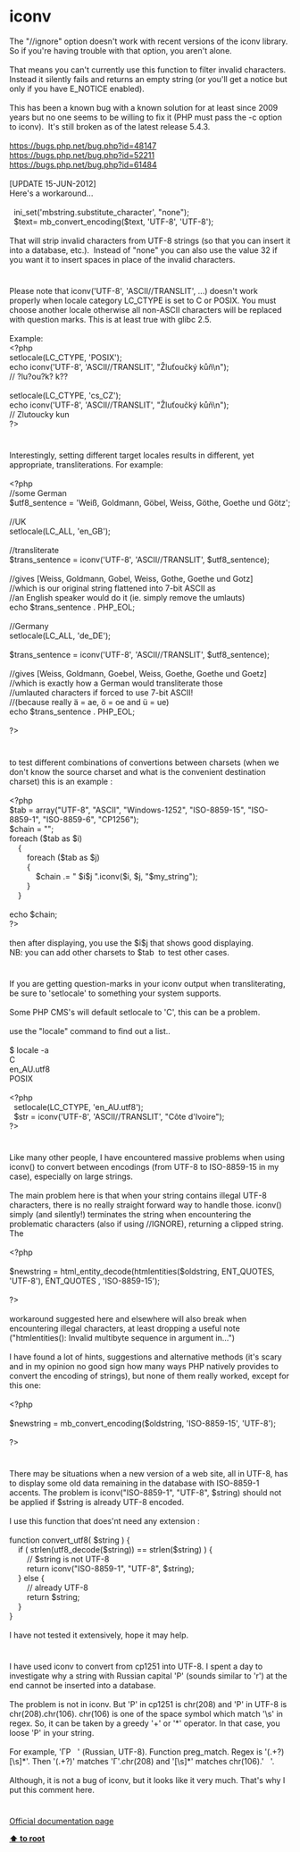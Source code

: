 # iconv




<div class="phpcode"><span class="html">
The &quot;//ignore&quot; option doesn&apos;t work with recent versions of the iconv library.&#xA0; So if you&apos;re having trouble with that option, you aren&apos;t alone.&#xA0; 
<br>
<br>That means you can&apos;t currently use this function to filter invalid characters.&#xA0; Instead it silently fails and returns an empty string (or you&apos;ll get a notice but only if you have E_NOTICE enabled).
<br>
<br>This has been a known bug with a known solution for at least since 2009 years but no one seems to be willing to fix it (PHP must pass the -c option to iconv).&#xA0; It&apos;s still broken as of the latest release 5.4.3. 
<br>
<br><a href="https://bugs.php.net/bug.php?id=48147" rel="nofollow" target="_blank">https://bugs.php.net/bug.php?id=48147</a>
<br><a href="https://bugs.php.net/bug.php?id=52211" rel="nofollow" target="_blank">https://bugs.php.net/bug.php?id=52211</a>
<br><a href="https://bugs.php.net/bug.php?id=61484" rel="nofollow" target="_blank">https://bugs.php.net/bug.php?id=61484</a>
<br>
<br>[UPDATE 15-JUN-2012]
<br>Here&apos;s a workaround...
<br>
<br>&#xA0; ini_set(&apos;mbstring.substitute_character&apos;, &quot;none&quot;);
<br>&#xA0; $text= mb_convert_encoding($text, &apos;UTF-8&apos;, &apos;UTF-8&apos;);
<br>
<br>That will strip invalid characters from UTF-8 strings (so that you can insert it into a database, etc.).&#xA0; Instead of &quot;none&quot; you can also use the value 32 if you want it to insert spaces in place of the invalid characters.</span>
</div>
  

#


<div class="phpcode"><span class="html">
Please note that iconv(&apos;UTF-8&apos;, &apos;ASCII//TRANSLIT&apos;, ...) doesn&apos;t work properly when locale category LC_CTYPE is set to C or POSIX. You must choose another locale otherwise all non-ASCII characters will be replaced with question marks. This is at least true with glibc 2.5.<br><br>Example:<br><span class="default">&lt;?php<br>setlocale</span><span class="keyword">(</span><span class="default">LC_CTYPE</span><span class="keyword">, </span><span class="string">&apos;POSIX&apos;</span><span class="keyword">);<br>echo </span><span class="default">iconv</span><span class="keyword">(</span><span class="string">&apos;UTF-8&apos;</span><span class="keyword">, </span><span class="string">&apos;ASCII//TRANSLIT&apos;</span><span class="keyword">, </span><span class="string">&quot;&#x17D;lu&#x165;ou&#x10D;k&#xFD; k&#x16F;&#x148;\n&quot;</span><span class="keyword">);<br></span><span class="comment">// ?lu?ou?k? k??<br><br></span><span class="default">setlocale</span><span class="keyword">(</span><span class="default">LC_CTYPE</span><span class="keyword">, </span><span class="string">&apos;cs_CZ&apos;</span><span class="keyword">);<br>echo </span><span class="default">iconv</span><span class="keyword">(</span><span class="string">&apos;UTF-8&apos;</span><span class="keyword">, </span><span class="string">&apos;ASCII//TRANSLIT&apos;</span><span class="keyword">, </span><span class="string">&quot;&#x17D;lu&#x165;ou&#x10D;k&#xFD; k&#x16F;&#x148;\n&quot;</span><span class="keyword">);<br></span><span class="comment">// Zlutoucky kun<br></span><span class="default">?&gt;</span>
</span>
</div>
  

#


<div class="phpcode"><span class="html">
Interestingly, setting different target locales results in different, yet appropriate, transliterations. For example:<br><br><span class="default">&lt;?php<br></span><span class="comment">//some German<br></span><span class="default">$utf8_sentence </span><span class="keyword">= </span><span class="string">&apos;Wei&#xDF;, Goldmann, G&#xF6;bel, Weiss, G&#xF6;the, Goethe und G&#xF6;tz&apos;</span><span class="keyword">;<br><br></span><span class="comment">//UK<br></span><span class="default">setlocale</span><span class="keyword">(</span><span class="default">LC_ALL</span><span class="keyword">, </span><span class="string">&apos;en_GB&apos;</span><span class="keyword">);<br><br></span><span class="comment">//transliterate<br></span><span class="default">$trans_sentence </span><span class="keyword">= </span><span class="default">iconv</span><span class="keyword">(</span><span class="string">&apos;UTF-8&apos;</span><span class="keyword">, </span><span class="string">&apos;ASCII//TRANSLIT&apos;</span><span class="keyword">, </span><span class="default">$utf8_sentence</span><span class="keyword">);<br><br></span><span class="comment">//gives [Weiss, Goldmann, Gobel, Weiss, Gothe, Goethe und Gotz]<br>//which is our original string flattened into 7-bit ASCII as<br>//an English speaker would do it (ie. simply remove the umlauts)<br></span><span class="keyword">echo </span><span class="default">$trans_sentence </span><span class="keyword">. </span><span class="default">PHP_EOL</span><span class="keyword">;<br><br></span><span class="comment">//Germany<br></span><span class="default">setlocale</span><span class="keyword">(</span><span class="default">LC_ALL</span><span class="keyword">, </span><span class="string">&apos;de_DE&apos;</span><span class="keyword">);<br><br></span><span class="default">$trans_sentence </span><span class="keyword">= </span><span class="default">iconv</span><span class="keyword">(</span><span class="string">&apos;UTF-8&apos;</span><span class="keyword">, </span><span class="string">&apos;ASCII//TRANSLIT&apos;</span><span class="keyword">, </span><span class="default">$utf8_sentence</span><span class="keyword">);<br><br></span><span class="comment">//gives [Weiss, Goldmann, Goebel, Weiss, Goethe, Goethe und Goetz]<br>//which is exactly how a German would transliterate those<br>//umlauted characters if forced to use 7-bit ASCII!<br>//(because really &#xE4; = ae, &#xF6; = oe and &#xFC; = ue)<br></span><span class="keyword">echo </span><span class="default">$trans_sentence </span><span class="keyword">. </span><span class="default">PHP_EOL</span><span class="keyword">;<br><br></span><span class="default">?&gt;</span>
</span>
</div>
  

#


<div class="phpcode"><span class="html">
to test different combinations of convertions between charsets (when we don&apos;t know the source charset and what is the convenient destination charset) this is an example :
<br>
<br><span class="default">&lt;?php
<br>$tab </span><span class="keyword">= array(</span><span class="string">&quot;UTF-8&quot;</span><span class="keyword">, </span><span class="string">&quot;ASCII&quot;</span><span class="keyword">, </span><span class="string">&quot;Windows-1252&quot;</span><span class="keyword">, </span><span class="string">&quot;ISO-8859-15&quot;</span><span class="keyword">, </span><span class="string">&quot;ISO-8859-1&quot;</span><span class="keyword">, </span><span class="string">&quot;ISO-8859-6&quot;</span><span class="keyword">, </span><span class="string">&quot;CP1256&quot;</span><span class="keyword">);
<br></span><span class="default">$chain </span><span class="keyword">= </span><span class="string">&quot;&quot;</span><span class="keyword">;
<br>foreach (</span><span class="default">$tab </span><span class="keyword">as </span><span class="default">$i</span><span class="keyword">)
<br>&#xA0; &#xA0; {
<br>&#xA0; &#xA0; &#xA0; &#xA0; foreach (</span><span class="default">$tab </span><span class="keyword">as </span><span class="default">$j</span><span class="keyword">)
<br>&#xA0; &#xA0; &#xA0; &#xA0; {
<br>&#xA0; &#xA0; &#xA0; &#xA0; &#xA0; &#xA0; </span><span class="default">$chain </span><span class="keyword">.= </span><span class="string">&quot; </span><span class="default">$i$j</span><span class="string"> &quot;</span><span class="keyword">.</span><span class="default">iconv</span><span class="keyword">(</span><span class="default">$i</span><span class="keyword">, </span><span class="default">$j</span><span class="keyword">, </span><span class="string">&quot;</span><span class="default">$my_string</span><span class="string">&quot;</span><span class="keyword">);
<br>&#xA0; &#xA0; &#xA0; &#xA0; }
<br>&#xA0; &#xA0; }
<br>
<br>echo </span><span class="default">$chain</span><span class="keyword">;
<br></span><span class="default">?&gt;
<br></span>
<br>then after displaying, you use the $i$j that shows good displaying.
<br>NB: you can add other charsets to $tab&#xA0; to test other cases.</span>
</div>
  

#


<div class="phpcode"><span class="html">
If you are getting question-marks in your iconv output when transliterating, be sure to &apos;setlocale&apos; to something your system supports.<br><br>Some PHP CMS&apos;s will default setlocale to &apos;C&apos;, this can be a problem.<br><br>use the &quot;locale&quot; command to find out a list..<br><br>$ locale -a<br>C<br>en_AU.utf8<br>POSIX<br><br><span class="default">&lt;?php<br>&#xA0; setlocale</span><span class="keyword">(</span><span class="default">LC_CTYPE</span><span class="keyword">, </span><span class="string">&apos;en_AU.utf8&apos;</span><span class="keyword">);<br>&#xA0; </span><span class="default">$str </span><span class="keyword">= </span><span class="default">iconv</span><span class="keyword">(</span><span class="string">&apos;UTF-8&apos;</span><span class="keyword">, </span><span class="string">&apos;ASCII//TRANSLIT&apos;</span><span class="keyword">, </span><span class="string">&quot;C&#xF4;te d&apos;Ivoire&quot;</span><span class="keyword">);<br></span><span class="default">?&gt;</span>
</span>
</div>
  

#


<div class="phpcode"><span class="html">
Like many other people, I have encountered massive problems when using iconv() to convert between encodings (from UTF-8 to ISO-8859-15 in my case), especially on large strings.<br><br>The main problem here is that when your string contains illegal UTF-8 characters, there is no really straight forward way to handle those. iconv() simply (and silently!) terminates the string when encountering the problematic characters (also if using //IGNORE), returning a clipped string. The<br><br><span class="default">&lt;?php<br><br>$newstring </span><span class="keyword">= </span><span class="default">html_entity_decode</span><span class="keyword">(</span><span class="default">htmlentities</span><span class="keyword">(</span><span class="default">$oldstring</span><span class="keyword">, </span><span class="default">ENT_QUOTES</span><span class="keyword">, </span><span class="string">&apos;UTF-8&apos;</span><span class="keyword">), </span><span class="default">ENT_QUOTES </span><span class="keyword">, </span><span class="string">&apos;ISO-8859-15&apos;</span><span class="keyword">);<br><br></span><span class="default">?&gt;<br></span><br>workaround suggested here and elsewhere will also break when encountering illegal characters, at least dropping a useful note (&quot;htmlentities(): Invalid multibyte sequence in argument in...&quot;)<br><br>I have found a lot of hints, suggestions and alternative methods (it&apos;s scary and in my opinion no good sign how many ways PHP natively provides to convert the encoding of strings), but none of them really worked, except for this one:<br><br><span class="default">&lt;?php<br><br>$newstring </span><span class="keyword">= </span><span class="default">mb_convert_encoding</span><span class="keyword">(</span><span class="default">$oldstring</span><span class="keyword">, </span><span class="string">&apos;ISO-8859-15&apos;</span><span class="keyword">, </span><span class="string">&apos;UTF-8&apos;</span><span class="keyword">);<br><br></span><span class="default">?&gt;</span>
</span>
</div>
  

#


<div class="phpcode"><span class="html">
There may be situations when a new version of a web site, all in UTF-8, has to display some old data remaining in the database with ISO-8859-1 accents. The problem is iconv(&quot;ISO-8859-1&quot;, &quot;UTF-8&quot;, $string) should not be applied if $string is already UTF-8 encoded.<br><br>I use this function that does&apos;nt need any extension :<br><br>function convert_utf8( $string ) { <br>&#xA0; &#xA0; if ( strlen(utf8_decode($string)) == strlen($string) ) {&#xA0;&#xA0; <br>&#xA0; &#xA0; &#xA0; &#xA0; // $string is not UTF-8<br>&#xA0; &#xA0; &#xA0; &#xA0; return iconv(&quot;ISO-8859-1&quot;, &quot;UTF-8&quot;, $string);<br>&#xA0; &#xA0; } else {<br>&#xA0; &#xA0; &#xA0; &#xA0; // already UTF-8<br>&#xA0; &#xA0; &#xA0; &#xA0; return $string;<br>&#xA0; &#xA0; }<br>}<br><br> I have not tested it extensively, hope it may help.</span>
</div>
  

#


<div class="phpcode"><span class="html">
I have used iconv to convert from cp1251 into UTF-8. I spent a day to investigate why a string with Russian capital &apos;&#x420;&apos; (sounds similar to &apos;r&apos;) at the end cannot be inserted into a database.<br><br>The problem is not in iconv. But &apos;&#x420;&apos; in cp1251 is chr(208) and &apos;&#x420;&apos; in UTF-8 is chr(208).chr(106). chr(106) is one of the space symbol which match &apos;\s&apos; in regex. So, it can be taken by a greedy &apos;+&apos; or &apos;*&apos; operator. In that case, you loose &apos;&#x420;&apos; in your string.<br><br>For example, &apos;&#x413;&#x420;&#xA0;&#xA0; &apos; (Russian, UTF-8). Function preg_match. Regex is &apos;(.+?)[\s]*&apos;. Then &apos;(.+?)&apos; matches &apos;&#x413;&apos;.chr(208) and &apos;[\s]*&apos; matches chr(106).&apos;&#xA0;&#xA0; &apos;.<br><br>Although, it is not a bug of iconv, but it looks like it very much. That&apos;s why I put this comment here.</span>
</div>
  

#

[Official documentation page](https://www.php.net/manual/en/function.iconv.php)

**[⬆ to root](/)**